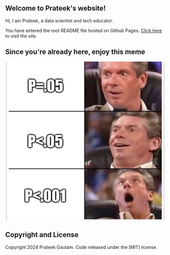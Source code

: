 
## Welcome to Prateek's website!

<p>Hi, I am Prateek, a data scientist and tech educator. </p>
<p>You have entered the root README file hosted on Github Pages. <a href = "https://analyst-g.github.io/dist/index.html" > Click here </a> to visit the site.</p>

## Since you're already here, enjoy this meme
<img src ="meme.jpg">

## Copyright and License

Copyright 2024 Prateek Gautam. Code released under the [MIT] license.
